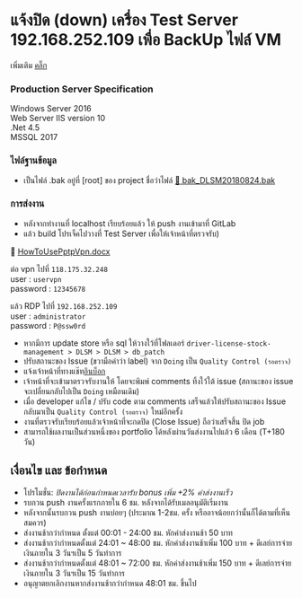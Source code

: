 # แจ้งปิด (down) เครื่อง Test Server 192.168.252.109 เพื่อ BackUp ไฟล์ VM
เพิ่มเติม [คลิ๊ก](https://gitlab.com/nysiis-solutions/driver-license-stock-management/issues/14)

### Production Server Specification
Windows Server 2016  
Web Server IIS version 10  
.Net 4.5  
MSSQL 2017

### ไฟล์ฐานข้อมูล
- เป็นไฟล์ .bak อยู่ที่ [root] ของ project ชื่อว่าไฟล์ [:paperclip: bak_DLSM20180824.bak](https://gitlab.com/nysiis-solutions/driver-license-stock-management/blob/master/bak_DLSM20180824.bak)

### การส่งงาน
- หลังจากทำงานที่ localhost เรียบร้อยแล้ว ให้ push งานเข้ามาที่ GitLab
- แล้ว build โปรเจ็คไปวางที่ Test Server เพื่อให้เจ้าหน้าที่ตรวจรับ)

:paperclip: [HowToUsePptpVpn.docx](https://adiwitcoth.sharepoint.com/:w:/g/ESrmHgXT6qJFtHASaLAVE8kB3UjpN95gduKC0P5eYPt6HA?e=Ug8SOI)

ต่อ vpn ไปที่ `118.175.32.248`  
user : `uservpn`  
password : `12345678`  

แล้ว RDP ไปที่ `192.168.252.109`  
user : `administrator`  
password : `P@ssw0rd`

- หากมีการ update store หรือ sql ให้วางใว้ที่โฟลเดอร์ `driver-license-stock-management > DLSM > DLSM > db_patch`
- ปรับสถานะของ Issue (ขวามือคำว่า label) จาก `Doing` เป็น `Quality Control (รอตรวจ)`
- แจ้งเจ้าหน้าที่ทางแช๊ท[อินบ็อก](https://www.facebook.com/jobsforprogrammer/inbox)
- เจ้าหน้าที่จะเข้ามาตรวจรับงานให้ โดยจะพิมพ์ comments ทิ้งใว้ใต้ issue (สถานะของ issue จะเปลี่ยนกลับไปเป็น `Doing` เหมือนเดิม)
- เมื่อ developer แก้ไข / ปรับ code ตาม comments เสร็จแล้วให้ปรับสถานะของ Issue กลับมาเป็น `Quality Control (รอตรวจ)` ใหม่อีกครั้ง
- งานที่ตรวจรับเรียบร้อยแล้วเจ้าหน้าที่จะกดปิด (Close Issue) ถือว่าเสร็จสิ้น ปิด job
- สามารถใช้ผลงานเป็นส่วนหนึ่งของ portfolio ได้หลังผ่านวันส่งงานไปแล้ว 6 เดือน (T+180 วัน)


## เงื่อนไข และ ข้อกำหนด
- โปรโมชั่น: *ปิดงานได้ก่อนกำหนดเวลารับ bonus เพิ่ม +2% ค่าส่งงานเร็ว*
- รบกวน push งานครั้งแรกภายใน 6 ชม. หลังจากได้รับเมลอนุมัติเริ่มงาน
- หลังจากนั้นรบกวน push งานบ่อยๆ (ประมาณ 1-2ชม. ครั้ง หรืออาจน้อยกว่านั้นก็ได้ตามที่เห็นสมควร)
- ส่งงานช้ากว่ากำหนด ตั้งแต่ 00:01 - 24:00 ชม. หักค่าส่งงานช้า 50 บาท
- ส่งงานช้ากว่ากำหนดตั้งแต่ 24:01 ~ 48:00 ชม. หักค่าส่งงานช้าเพิ่ม 100 บาท + ดีเลย์การจ่ายเงินภายใน 3 วันฯเป็น 5 วันทำการ
- ส่งงานช้ากว่ากำหนดตั้งแต่ 48:01 ~ 72:00 ชม. หักค่าส่งงานช้าเพิ่ม 150 บาท + ดีเลย์การจ่ายเงินภายใน 3 วันฯเป็น 15 วันทำการ
- อนุญาตยกเลิกงานหากส่งงานช้ากว่ากำหนด 48:01 ชม. ขึ้นไป